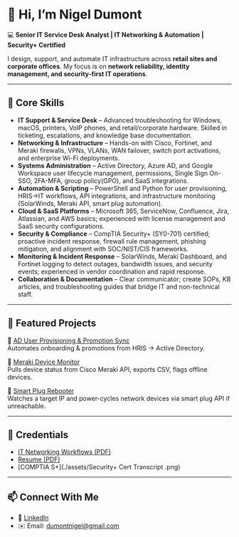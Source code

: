 # 👋 Hi, I’m Nigel Dumont  

💻 **Senior IT Service Desk Analyst | IT Networking & Automation | Security+ Certified**  

I design, support, and automate IT infrastructure across **retail sites and corporate offices**. My focus is on **network reliability, identity management, and security-first IT operations**.  

---

## 🔧 Core Skills  

- **IT Support & Service Desk** – Advanced troubleshooting for Windows, macOS, printers, VoIP phones, and retail/corporate hardware. Skilled in ticketing, escalations, and knowledge base documentation.  
- **Networking & Infrastructure** – Hands-on with Cisco, Fortinet, and Meraki firewalls, VPNs, VLANs, WAN failover, switch port activations, and enterprise Wi-Fi deployments.  
- **Systems Administration** – Active Directory, Azure AD, and Google Workspace user lifecycle management, permissions, Single Sign On-SSO, 2FA-MFA, group policy(GPO), and SaaS integrations.
- **Automation & Scripting** – PowerShell and Python for user provisioning, HRIS→IT workflows, API integrations, and infrastructure monitoring (SolarWinds, Meraki API, smart plug automation).  
- **Cloud & SaaS Platforms** – Microsoft 365, ServiceNow, Confluence, Jira, Atlassian, and AWS basics; experienced with license management and SaaS security configurations.  
- **Security & Compliance** – CompTIA Security+ (SY0-701) certified; proactive incident response, firewall rule management, phishing mitigation, and alignment with SOC/NIST/CIS frameworks.  
- **Monitoring & Incident Response** – SolarWinds, Meraki Dashboard, and Fortinet logging to detect outages, bandwidth issues, and security events; experienced in vendor coordination and rapid response.  
- **Collaboration & Documentation** – Clear communicator; create SOPs, KB articles, and troubleshooting guides that bridge IT and non-technical staff.  


---

## 🚀 Featured Projects  
📂 [AD User Provisioning & Promotion Sync](./ad-user-provisioning)  
Automates onboarding & promotions from HRIS → Active Directory.  

📂 [Meraki Device Monitor](./meraki-device-monitor)  
Pulls device status from Cisco Meraki API, exports CSV, flags offline devices.  

📂 [Smart Plug Rebooter](./smart-plug-rebooter)  
Watches a target IP and power-cycles network devices via smart plug API if unreachable.  

---

## 📑 Credentials  
- [IT Networking Workflows (PDF)](./assets/ND_IT_Networking_Workflows.pdf)  
- [Resume (PDF)](./assets/Nigel-Dumont-Resume-2025.pdf)  
- [COMPTIA S+](./assets/Security+ Cert Transcript .png)

---

## 📫 Connect With Me  
- 💼 [LinkedIn](https://www.linkedin.com/in/nigeldumont)
- ✉️ Email: dumontnigel@gmail.com
